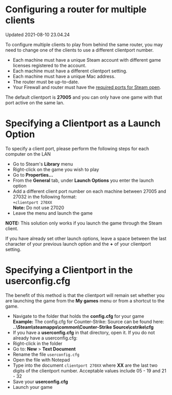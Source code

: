 # Configuring a router for multiple clients
Updated 2021-08-10 23.04.24

To configure multiple clients to play from behind the same router, you may need to change one of the clients to use a different clientport number.  

* Each machine must have a unique Steam account with different game licenses registered to the account.
* Each machine must have a different clientport setting.
* Each machine must have a unique Mac address.
* The router must be up-to-date.
* Your Firewall and router must have the [required ports for Steam open](https://help.steampowered.com/en/faqs/view/669A-2F68-D1D1-A5EC).

  
The default clientport is **27005** and you can only have one game with that port active on the same lan.  
  
  
# Specifying a Clientport as a Launch Option
  
To specify a client port, please perform the following steps for each computer on the LAN  

* Go to Steam's **Library** menu
* Right-click on the game you wish to play
* Go to **Properties...**
* From the **General** tab, under **Launch Options** you enter the launch option
* Add a different client port number on each machine between 27005 and 27032 in the following format:  
`+clientport 270XX`  
**Note:** Do not use 27020
* Leave the menu and launch the game

  
**NOTE:** This solution only works if you launch the game through the Steam client.  
  
If you have already set other launch options, leave a space between the last character of your previous launch option and the **+** of your clientport setting.  
  
  
# Specifying a Clientport in the userconfig.cfg
  
The benefit of this method is that the clientport will remain set whether you are launching the game from the **My games** menu or from a shortcut to the game.  

* Navigate to the folder that holds the **config.cfg** for your game  
**Example:** The config.cfg for Counter-Strike: Source can be found here:  
**..\Steam\steamapps\common\Counter-Strike Source\cstrike\cfg**
* If you have a **userconfig.cfg** in that directory, open it. If you do not already have a userconfig.cfg: 
* Right-click in the folder
* Go to: **New** > **Text Document**
* Rename the file `userconfig.cfg`
* Open the file with Notepad
* Type into the document `clientport 270XX` where **XX** are the last two digits of the clientport number. Acceptable values include 05 - 19 and 21 - 32
* Save your **userconfig.cfg**
* Launch your game

  
  
